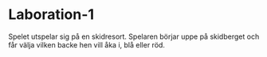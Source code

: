 # Laboration-1

Spelet utspelar sig på en skidresort. Spelaren börjar uppe på skidberget och får välja vilken backe hen vill åka i, blå eller röd.
